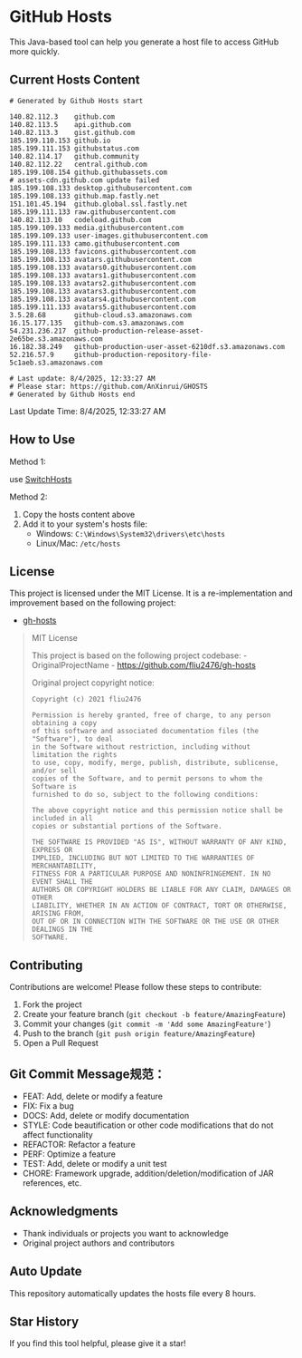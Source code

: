 # GitHub Hosts

This Java-based tool can help you generate a host file to access GitHub more quickly.

## Current Hosts Content

```hosts
# Generated by Github Hosts start  

140.82.112.3    github.com
140.82.113.5    api.github.com
140.82.113.3    gist.github.com
185.199.110.153 github.io
185.199.111.153 githubstatus.com
140.82.114.17   github.community
140.82.112.22   central.github.com
185.199.108.154 github.githubassets.com
# assets-cdn.github.com update failed
185.199.108.133 desktop.githubusercontent.com
185.199.108.133 github.map.fastly.net
151.101.45.194  github.global.ssl.fastly.net
185.199.111.133 raw.githubusercontent.com
140.82.113.10   codeload.github.com
185.199.109.133 media.githubusercontent.com
185.199.109.133 user-images.githubusercontent.com
185.199.111.133 camo.githubusercontent.com
185.199.108.133 favicons.githubusercontent.com
185.199.108.133 avatars.githubusercontent.com
185.199.108.133 avatars0.githubusercontent.com
185.199.108.133 avatars1.githubusercontent.com
185.199.108.133 avatars2.githubusercontent.com
185.199.108.133 avatars3.githubusercontent.com
185.199.108.133 avatars4.githubusercontent.com
185.199.111.133 avatars5.githubusercontent.com
3.5.28.68       github-cloud.s3.amazonaws.com
16.15.177.135   github-com.s3.amazonaws.com
54.231.236.217  github-production-release-asset-2e65be.s3.amazonaws.com
16.182.38.249   github-production-user-asset-6210df.s3.amazonaws.com
52.216.57.9     github-production-repository-file-5c1aeb.s3.amazonaws.com

# Last update: 8/4/2025, 12:33:27 AM
# Please star: https://github.com/AnXinrui/GHOSTS
# Generated by Github Hosts end
```

Last Update Time: 8/4/2025, 12:33:27 AM

## How to Use

Method 1:

use [SwitchHosts](https://github.com/oldj/SwitchHosts)

Method 2:
1. Copy the hosts content above
2. Add it to your system's hosts file:
   - Windows: `C:\Windows\System32\drivers\etc\hosts`
   - Linux/Mac: `/etc/hosts`

## License
This project is licensed under the MIT License. It is a re-implementation and improvement based on the following project:
- [gh-hosts](https://github.com/fliu2476/gh-hosts)

> MIT License 
>
> This project is based on the following project codebase: -OriginalProjectName - https://github.com/fliu2476/gh-hosts
>
> Original project copyright notice:
>
> ```
> Copyright (c) 2021 fliu2476
> 
> Permission is hereby granted, free of charge, to any person obtaining a copy
> of this software and associated documentation files (the "Software"), to deal
> in the Software without restriction, including without limitation the rights
> to use, copy, modify, merge, publish, distribute, sublicense, and/or sell
> copies of the Software, and to permit persons to whom the Software is
> furnished to do so, subject to the following conditions:
> 
> The above copyright notice and this permission notice shall be included in all
> copies or substantial portions of the Software.
> 
> THE SOFTWARE IS PROVIDED "AS IS", WITHOUT WARRANTY OF ANY KIND, EXPRESS OR
> IMPLIED, INCLUDING BUT NOT LIMITED TO THE WARRANTIES OF MERCHANTABILITY,
> FITNESS FOR A PARTICULAR PURPOSE AND NONINFRINGEMENT. IN NO EVENT SHALL THE
> AUTHORS OR COPYRIGHT HOLDERS BE LIABLE FOR ANY CLAIM, DAMAGES OR OTHER
> LIABILITY, WHETHER IN AN ACTION OF CONTRACT, TORT OR OTHERWISE, ARISING FROM,
> OUT OF OR IN CONNECTION WITH THE SOFTWARE OR THE USE OR OTHER DEALINGS IN THE
> SOFTWARE.
> ```

## Contributing

Contributions are welcome! Please follow these steps to contribute:

1. Fork the project
2. Create your feature branch (`git checkout -b feature/AmazingFeature`)
3. Commit your changes (`git commit -m 'Add some AmazingFeature'`)
4. Push to the branch (`git push origin feature/AmazingFeature`)
5. Open a Pull Request

## Git Commit Message规范：

- FEAT: Add, delete or modify a feature
- FIX: Fix a bug
- DOCS: Add, delete or modify documentation
- STYLE: Code beautification or other code modifications that do not affect functionality
- REFACTOR: Refactor a feature
- PERF: Optimize a feature
- TEST: Add, delete or modify a unit test
- CHORE: Framework upgrade, addition/deletion/modification of JAR references, etc.

## Acknowledgments

- Thank individuals or projects you want to acknowledge
- Original project authors and contributors

## Auto Update

This repository automatically updates the hosts file every 8 hours.

## Star History

If you find this tool helpful, please give it a star!

